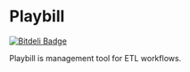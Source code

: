 # Playbill

[![Bitdeli Badge](https://d2weczhvl823v0.cloudfront.net/bruth/playbill/trend.png)](https://bitdeli.com/free "Bitdeli Badge")

Playbill is management tool for ETL workflows.
